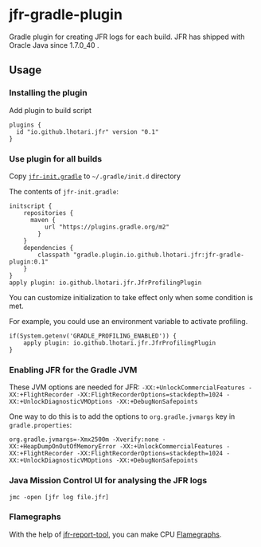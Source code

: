 # jfr-gradle-plugin

Gradle plugin for creating JFR logs for each build. JFR has shipped with Oracle Java since 1.7.0_40 .

## Usage

### Installing the plugin

Add plugin to build script
```
plugins {
  id "io.github.lhotari.jfr" version "0.1"
}
```

### Use plugin for all builds

Copy [`jfr-init.gradle`](jfr-init.gradle) to `~/.gradle/init.d` directory

The contents of `jfr-init.gradle`:
```
initscript {
    repositories {
      maven {
          url "https://plugins.gradle.org/m2"
        }
    }
    dependencies {
        classpath "gradle.plugin.io.github.lhotari.jfr:jfr-gradle-plugin:0.1"
    }
}
apply plugin: io.github.lhotari.jfr.JfrProfilingPlugin
```

You can customize initialization to take effect only when some condition is met.

For example, you could use an environment variable to activate profiling.

```
if(System.getenv('GRADLE_PROFILING_ENABLED')) {
    apply plugin: io.github.lhotari.jfr.JfrProfilingPlugin
}
```

### Enabling JFR for the Gradle JVM

These JVM options are needed for JFR: `-XX:+UnlockCommercialFeatures -XX:+FlightRecorder -XX:FlightRecorderOptions=stackdepth=1024 -XX:+UnlockDiagnosticVMOptions -XX:+DebugNonSafepoints`

One way to do this is to add the options to `org.gradle.jvmargs` key in `gradle.properties`:
```
org.gradle.jvmargs=-Xmx2500m -Xverify:none -XX:+HeapDumpOnOutOfMemoryError -XX:+UnlockCommercialFeatures -XX:+FlightRecorder -XX:FlightRecorderOptions=stackdepth=1024 -XX:+UnlockDiagnosticVMOptions -XX:+DebugNonSafepoints
```

### Java Mission Control UI for analysing the JFR logs

```
jmc -open [jfr log file.jfr]
```

### Flamegraphs

With the help of [jfr-report-tool](https://github.com/lhotari/jfr-report-tool), you can make CPU [Flamegraphs](http://www.brendangregg.com/flamegraphs.html).